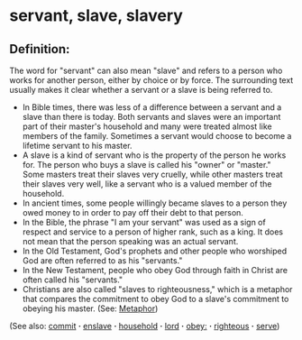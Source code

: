 # servant, slave, slavery #

## Definition: ##

The word for "servant" can also mean "slave" and refers to a person who works for another person, either by choice or by force. The surrounding text usually makes it clear whether a servant or a slave is being referred to.

* In Bible times, there was less of a difference between a servant and a slave than there is today. Both servants and slaves were an important part of their master's household and many were treated almost like members of the family. Sometimes a servant would choose to become a lifetime servant to his master.
* A slave is a kind of servant who is the property of the person he works for. The person who buys a slave is called his "owner" or "master." Some masters treat their slaves very cruelly, while other masters treat their slaves very well, like a servant who is a valued member of the household.
* In ancient times, some people willingly became slaves to a person they owed money to in order to pay off their debt to that person. 
* In the Bible, the phrase "I am your servant" was used as a sign of respect and service to a person of higher rank, such as a king. It does not mean that the person speaking was an actual servant.
* In the Old Testament, God's prophets and other people who worshiped God are often referred to as his "servants."
* In the New Testament, people who obey God through faith in Christ are often called his "servants."
* Christians are also called "slaves to righteousness," which is a metaphor that compares the commitment to obey God to a slave's commitment to obeying his master. (See: [Metaphor](https://git.door43.org/Door43/en-ta-translate-vol1/src/master/content/figs_metaphor.md))

(See also: [commit](../other/commit.md) **·** [enslave](../kt/enslave.md) **·** [household](../other/household.md) **·** [lord](../kt/lord.md) **·** [obey:](../other/obey:.md) **·** [righteous](../kt/righteous.md) **·** [serve](../other/serve.md))

## 